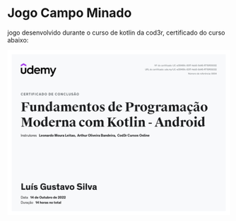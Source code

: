 # Jogo Campo Minado 

jogo desenvolvido durante o curso de kotlin da cod3r, certificado do curso abaixo: 

<p><img alt="Image" title="icon" src="https://github.com/luisgs7/images-projects/blob/main/campo-minado/kotlin-curso.jpg?raw=true" /></p>
